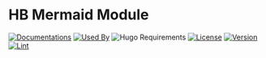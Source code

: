 # HB Mermaid Module

[![Documentations](https://img.shields.io/badge/docs-references-blue?logo=hugo&style=flat-square)](https://hb.hugomods.com)
[![Used By](https://img.shields.io/badge/dynamic/json?color=success&label=used+by&query=repositories_humanize&logo=hugo&style=flat-square&url=https://api.razonyang.com/v1/github/dependents/hbstack/mermaid)](https://github.com/hbstack/mermaid/network/dependents)
![Hugo Requirements](https://img.shields.io/badge/dynamic/json?color=important&label=requirements&query=requirements&logo=hugo&style=flat-square&url=https://api.razonyang.com/v1/hugo/modules/github.com/hbstack/mermaid)
[![License](https://img.shields.io/github/license/hbstack/mermaid?style=flat-square)](https://github.com/hbstack/mermaid/blob/main/LICENSE)
[![Version](https://img.shields.io/badge/dynamic/json?color=blue&label=version&query=name&url=https://api.razonyang.com/v1/github/tag/hbstack/mermaid&style=flat-square)](https://github.com/hbstack/mermaid/tags)
[![Lint](https://github.com/hbstack/mermaid/actions/workflows/lint.yml/badge.svg?style=flat-square)](https://github.com/hbstack/mermaid/actions/workflows/lint.yml)
